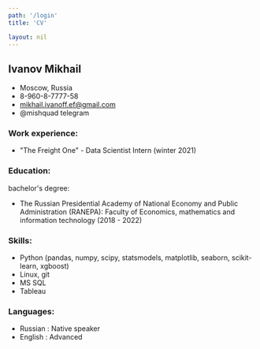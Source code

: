 ```yaml
---
path: '/login'
title: 'CV'

layout: nil
---
```

## Ivanov Mikhail


* Moscow, Russia 
* 8-960-8-7777-58 
* mikhail.ivanoff.ef@gmail.com
* @mishquad telegram


### Work experience:
* "The Freight One" - Data Scientist Intern (winter 2021)

### Education:
bachelor's degree: 
* The Russian Presidential Academy of National Economy and Public Administration (RANEPA):
Faculty of Economics, mathematics and information technology (2018 - 2022)

### Skills:
* Python (pandas, numpy, scipy, statsmodels, matplotlib, seaborn, scikit-learn, xgboost) 
* Linux, git
* MS SQL
* Tableau

### Languages:
* Russian : Native speaker
* English : Advanced

